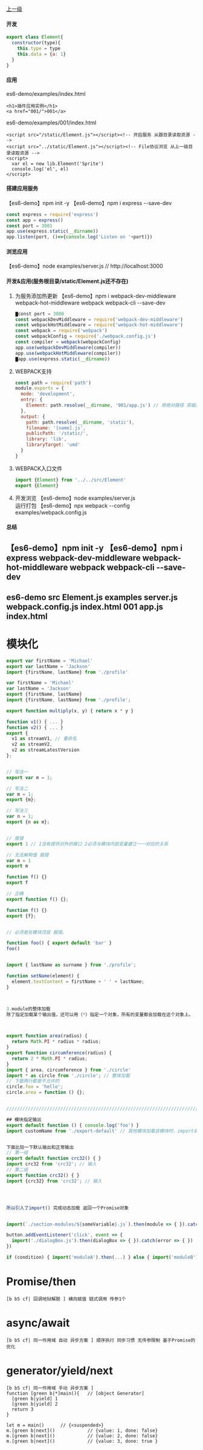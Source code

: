 [上一级](../)


#### 开发
```es6-demo/src/Element.js
export class Element{  
  constructor(type){
    this.type = type
    this.data = {a: 1}
  }
}
```
#### 应用  
es6-demo/examples/index.html
```
<h1>插件应用实例</h1>
<a href="001/">001</a>
```
es6-demo/examples/001/index.html
```
<script src="/static/Element.js"></script><!-- 开启服务 从跟目录读取资源 --> 
<script src="../static/Element.js"></script><!-- File协议浏览 从上一级目录读取资源 --> 
<script>
  var el = new lib.Element('Sprite')
  console.log('el', el)
</script>
```
#### 搭建应用服务
【es6-demo】npm init -y
【es6-demo】npm i express --save-dev
```es6-demo/examples/server.js
const express = require('express')
const app = express()
const port = 3001
app.use(express.static(__dirname))
app.listen(port, ()=>{console.log('Listen on '+port)})
```
#### 浏览应用
【es6-demo】node examples/server.js  // http://localhost:3000



#### 开发&应用(服务根目录/static/Element.js还不存在)
1. 为服务添加热更新
    【es6-demo】npm i webpack-dev-middleware webpack-hot-middleware webpack webpack-cli --save-dev
    ```es6-demo/examples/server.js
    ▇const port = 3000
    const webpackDevMiddleware = require('webpack-dev-middleware')
    const webpackHotMiddleware = require('webpack-hot-middleware')
    const webpack = require('webpack')
    const webpackConfig = require('./webpack.config.js')
    const compiler = webpack(webpackConfig)
    app.use(webpackDevMiddleware(compiler))
    app.use(webpackHotMiddleware(compiler))
    ▇app.use(express.static(__dirname))
    ```
2. WEBPACK支持
    ```es6-demo/examples/webpack.config.js
    const path = require('path')
    module.exports = {
      mode: 'development',
      entry: {
        Element: path.resolve(__dirname, '001/app.js') // 用绝对路径 突破服务限制
      },
      output: {
        path: path.resolve(__dirname, 'static'),
        filename: '[name].js',
        publicPath: '/static/',
        library: 'lib',
        libraryTarget: 'umd'
      }
    }
    ```
3. WEBPACK入口文件
    ```es6-demo/examples/001/app.js
    import {Element} from '../../src/Element'
    export {Element}
    ```
4. 开发浏览 【es6-demo】node examples/server.js<br>
   运行打包 【es6-demo】npx webpack --config examples/webpack.config.js


#### 总结
【es6-demo】npm init -y
【es6-demo】npm i express webpack-dev-middleware webpack-hot-middleware webpack webpack-cli --save-dev
----------------------------
es6-demo
  src
    Element.js
  examples
    server.js
    webpack.config.js
    index.html
    001
      app.js
      index.html
----------------------------




# 模块化
```js
export var firstName = 'Michael'
export var lastName = 'Jackson'
import {firstName, lastName} from './profile'

var firstName = 'Michael'
var lastName = 'Jackson'
export {firstName, lastName}
import {firstName, lastName} from './profile';

export function multiply(x, y) { return x * y }

function v1() { ... }
function v2() { ... }
export {
  v1 as streamV1, // 重命名
  v2 as streamV2,
  v2 as streamLatestVersion
};


// 写法一
export var m = 1;

// 写法二
var m = 1;
export {m};

// 写法三
var n = 1;
export {n as m};


// 报错
export 1 // 1没有提供对外的接口 2必须与模块内部变量建立一一对应的关系

// 无法解构值 报错
var m = 1
export m

function f() {}
export f

// 正确
export function f() {};

function f() {}
export {f};


// 必须是在模块顶层 报错。

function foo() { export default 'bar' }
foo()


import { lastName as surname } from './profile';

function setName(element) {
  element.textContent = firstName + ' ' + lastName;
}



3.module的整体加载
除了指定加载某个输出值，还可以用（*）指定一个对象，所有的变量都会加载在这个对象上。



export function area(radius) {
  return Math.PI * radius * radius;
}
export function circumference(radius) {
  return 2 * Math.PI * radius;
}
import { area, circumference } from './circle'
import * as circle from './circle'; // 整体加载
// 下面两行都是不允许的
circle.foo = 'hello';
circle.area = function () {};


//////////////////////////////////////////////////////////////////////////////////////////////////////////

## 模块指定输出
export default function () { console.log('foo') }
import customName from './export-default' // 其他模块加载该模块时，import命令可以为该匿名函数指定任意名字


下面比较一下默认输出和正常输出
// 第一组
export default function crc32() { }
import crc32 from 'crc32'; // 输入
// 第二组
export function crc32() { }
import {crc32} from 'crc32'; // 输入




所以引入了import() 完成动态加载 返回一个Promise对象


import(`./section-modules/${someVariable}.js`).then(module => { }).catch(err => { })

button.addEventListener('click', event => {
  import('./dialogBox.js').then(dialogBox => { }).catch(error => { })
})

if (condition) { import('moduleA').then(...) } else { import('moduleB').then(...) } // 条件加载
```

# Promise/then
```
[b b5 cf| 回调地狱解脱 ] 横向赋值 链式调用 传参1个
```

# async/await
```
[b b5 cf| 同一作用域 自动 异步方案 ] 顺序执行 同步习惯 无传参限制 基于Promise的优化

```

# generator/yield/next
```
[b b5 cf| 同一作用域 手动 异步方案 ]
function [green b|*]main(){   // [object Generator]
  [green b|yield] 1
  [green b|yield] 2
  return 3
}

let m = main()      // {<suspended>}
m.[green b|next]()            // {value: 1, done: false}
m.[green b|next]()            // {value: 2, done: false}
m.[green b|next]()            // {value: 3, done: true }

```
 

